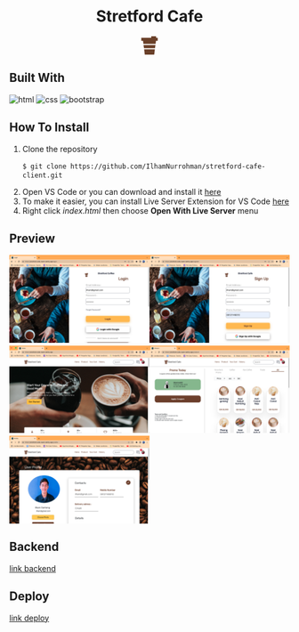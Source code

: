 <h1 style="text-align:center">Stretford Cafe</h1>

<div style="display:flex; justify-content:center">
    <img src="src/assets/icon/coffee 1.png" alt="stretford-cafe" />
</div>

## Built With

![html](https://img.shields.io/badge/html-5-blue)
![css](https://img.shields.io/badge/css-3-yellow)
![bootstrap](https://img.shields.io/badge/bootstrap-5-lightgrey)

## How To Install

1. Clone the repository
   ```
   $ git clone https://github.com/IlhamNurrohman/stretford-cafe-client.git
   ```
2. Open VS Code or you can download and install it [here](https://code.visualstudio.com/)
3. To make it easier, you can install Live Server Extension for VS Code [here](https://marketplace.visualstudio.com/items?itemName=ritwickdey.LiveServer)
4. Right click _index.html_ then choose **Open With Live Server** menu

## Preview

<div style="display:grid; grid-template-areas: 'a b'; row-gap:5px; align-items:left">
<img src="src/assets/img/login.png"  alt="login" style="width: 400px"/>
<img src="src/assets/img/register.png"  alt="register" style="width: 400px"/>
<img src="src/assets/img/home.png"  alt="home" style="width: 400px"/>
<img src="src/assets/img/product.png"  alt="product" style="width: 400px"/>
<img src="src/assets/img/profile.png"  alt="profile" style="width: 400px"/>
</div>


## Backend

[link backend](https://github.com/IlhamNurrohman/Stretford-Cafe)
## Deploy

[link deploy](https://stretford-cafe-react.netlify.app/)